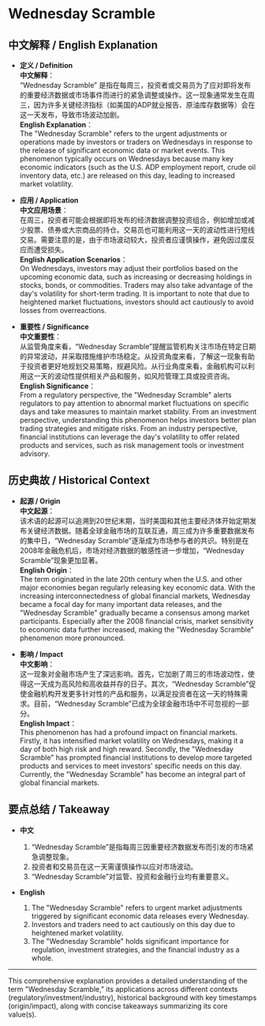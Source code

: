 # Wednesday Scramble

## 中文解释 / English Explanation

* **定义 / Definition**  
  **中文解释**：  
  “Wednesday Scramble” 是指在每周三，投资者或交易员为了应对即将发布的重要经济数据或市场事件而进行的紧急调整或操作。这一现象通常发生在周三，因为许多关键经济指标（如美国的ADP就业报告、原油库存数据等）会在这一天发布，导致市场波动加剧。  
  **English Explanation**：  
  The "Wednesday Scramble" refers to the urgent adjustments or operations made by investors or traders on Wednesdays in response to the release of significant economic data or market events. This phenomenon typically occurs on Wednesdays because many key economic indicators (such as the U.S. ADP employment report, crude oil inventory data, etc.) are released on this day, leading to increased market volatility.

* **应用 / Application**  
  **中文应用场景**：  
  在周三，投资者可能会根据即将发布的经济数据调整投资组合，例如增加或减少股票、债券或大宗商品的持仓。交易员也可能利用这一天的波动性进行短线交易。需要注意的是，由于市场波动较大，投资者应谨慎操作，避免因过度反应而遭受损失。  
  **English Application Scenarios**：  
  On Wednesdays, investors may adjust their portfolios based on the upcoming economic data, such as increasing or decreasing holdings in stocks, bonds, or commodities. Traders may also take advantage of the day's volatility for short-term trading. It is important to note that due to heightened market fluctuations, investors should act cautiously to avoid losses from overreactions.

* **重要性 / Significance**  
  **中文重要性**：  
  从监管角度来看，“Wednesday Scramble”提醒监管机构关注市场在特定日期的异常波动，并采取措施维护市场稳定。从投资角度来看，了解这一现象有助于投资者更好地规划交易策略，规避风险。从行业角度来看，金融机构可以利用这一天的波动性提供相关产品和服务，如风险管理工具或投资咨询。  
  **English Significance**：  
  From a regulatory perspective, the "Wednesday Scramble" alerts regulators to pay attention to abnormal market fluctuations on specific days and take measures to maintain market stability. From an investment perspective, understanding this phenomenon helps investors better plan trading strategies and mitigate risks. From an industry perspective, financial institutions can leverage the day's volatility to offer related products and services, such as risk management tools or investment advisory.

## 历史典故 / Historical Context

* **起源 / Origin**  
  **中文起源**：  
  该术语的起源可以追溯到20世纪末期，当时美国和其他主要经济体开始定期发布关键经济数据。随着全球金融市场的互联互通，周三成为许多重要数据发布的集中日，“Wednesday Scramble”逐渐成为市场参与者的共识。特别是在2008年金融危机后，市场对经济数据的敏感性进一步增加，“Wednesday Scramble”现象更加显著。  
  **English Origin**：  
  The term originated in the late 20th century when the U.S. and other major economies began regularly releasing key economic data. With the increasing interconnectedness of global financial markets, Wednesday became a focal day for many important data releases, and the "Wednesday Scramble" gradually became a consensus among market participants. Especially after the 2008 financial crisis, market sensitivity to economic data further increased, making the "Wednesday Scramble" phenomenon more pronounced.

* **影响 / Impact**  
  **中文影响**：  
  这一现象对金融市场产生了深远影响。首先，它加剧了周三的市场波动性，使得这一天成为高风险和高收益并存的日子。其次，“Wednesday Scramble”促使金融机构开发更多针对性的产品和服务，以满足投资者在这一天的特殊需求。目前，“Wednesday Scramble”已成为全球金融市场中不可忽视的一部分。  
  **English Impact**：  
  This phenomenon has had a profound impact on financial markets. Firstly, it has intensified market volatility on Wednesdays, making it a day of both high risk and high reward. Secondly, the "Wednesday Scramble" has prompted financial institutions to develop more targeted products and services to meet investors' specific needs on this day. Currently, the "Wednesday Scramble" has become an integral part of global financial markets.

## 要点总结 / Takeaway

* **中文**  
  1. “Wednesday Scramble”是指每周三因重要经济数据发布而引发的市场紧急调整现象。
  2. 投资者和交易员在这一天需谨慎操作以应对市场波动。
  3. “Wednesday Scramble”对监管、投资和金融行业均有重要意义。

* **English**
  1. The "Wednesday Scramble" refers to urgent market adjustments triggered by significant economic data releases every Wednesday.
  2. Investors and traders need to act cautiously on this day due to heightened market volatility.
  3. The "Wednesday Scramble" holds significant importance for regulation, investment strategies, and the financial industry as a whole.

---

This comprehensive explanation provides a detailed understanding of the term "Wednesday Scramble," its applications across different contexts (regulatory/investment/industry), historical background with key timestamps (origin/impact), along with concise takeaways summarizing its core value(s).